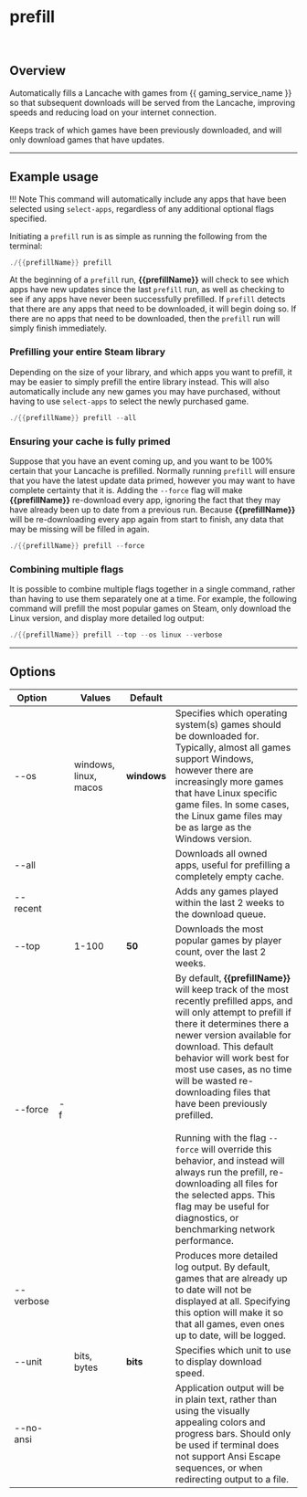 # prefill

<div data-cli-player="../casts/prefill.cast" data-rows=13></div>
<br>

## Overview

Automatically fills a Lancache with games from {{ gaming_service_name }} so that subsequent downloads will be served from the Lancache, improving speeds and reducing load on your internet connection.

Keeps track of which games have been previously downloaded, and will only download games that have updates.  

-----

## Example usage

!!! Note
    This command will automatically include any apps that have been selected using `select-apps`, regardless of any additional optional flags specified.

Initiating a `prefill` run is as simple as running the following from the terminal:
```powershell
./{{prefillName}} prefill
```

At the beginning of a `prefill` run, **{{prefillName}}** will check to see which apps have new updates since the last `prefill` run, as well as checking to see if any apps have never been successfully prefilled.  If `prefill` detects that there are any apps that need to be downloaded, it will begin doing so.  If there are no apps that need to be downloaded, then the `prefill` run will simply finish immediately.  


### Prefilling your entire Steam library

Depending on the size of your library, and which apps you want to prefill, it may be easier to simply prefill the entire library instead.  This will also automatically include any new games you may have purchased, without having to use `select-apps` to select the newly purchased game.

```powershell
./{{prefillName}} prefill --all
```

### Ensuring your cache is fully primed

Suppose that you have an event coming up, and you want to be 100% certain that your Lancache is prefilled.  Normally running `prefill` will ensure that you have the latest update data primed, however you may want to have complete certainty that it is.  Adding the `--force` flag will make **{{prefillName}}** re-download every app, ignoring the fact that they may have already been up to date from a previous run.  Because **{{prefillName}}** will be re-downloading every app again from start to finish, any data that may be missing will be filled in again.

```powershell
./{{prefillName}} prefill --force
```

### Combining multiple flags

It is possible to combine multiple flags together in a single command, rather than having to use them separately one at a time.  For example, the following command will prefill the most popular games on Steam, only download the Linux version, and display more detailed log output:

```powershell
./{{prefillName}} prefill --top --os linux --verbose
```

-----

## Options

| Option      |     | Values                | Default     |     |
| ----------- | --- | --------------------- | ----------- | --- |
| --os        |     | windows, linux, macos | **windows** | Specifies which operating system(s) games should be downloaded for.  Typically, almost all games support Windows, however there are increasingly more games that have Linux specific game files.  In some cases, the Linux game files may be as large as the Windows version. |
| --all       |     |                       |             | Downloads all owned apps, useful for prefilling a completely empty cache.  |
| --recent    |     |                       |             | Adds any games played within the last 2 weeks to the download queue.  |
| --top       |     | 1-100                 | **50**      | Downloads the most popular games by player count, over the last 2 weeks.  |
| --force     | -f  |                       |             | By default, **{{prefillName}}** will keep track of the most recently prefilled apps, and will only attempt to prefill if there it determines there a newer version available for download.  This default behavior will work best for most use cases, as no time will be wasted re-downloading files that have been previously prefilled.  <br/><br/> Running with the flag `--force` will override this behavior, and instead will always run the prefill, re-downloading all files for the selected apps.  This flag may be useful for diagnostics, or benchmarking network performance.  |
| --verbose   |     |                       |             | Produces more detailed log output.  By default, games that are already up to date will not be displayed at all.  Specifying this option will make it so that all games, even ones up to date, will be logged.  |
| --unit      |     | bits, bytes           | **bits**    | Specifies which unit to use to display download speed.   |
| --no-ansi   |     |                       |             | Application output will be in plain text, rather than using the visually appealing colors and progress bars.  Should only be used if terminal does not support Ansi Escape sequences, or when redirecting output to a file. |
